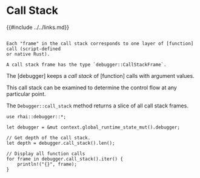 Call Stack
==========

{{#include ../../links.md}}

```admonish info.side-wide "Call stack frames"

Each "frame" in the call stack corresponds to one layer of [function] call (script-defined
or native Rust).

A call stack frame has the type `debugger::CallStackFrame`.
```

The [debugger] keeps a _call stack_ of [function] calls with argument values.

This call stack can be examined to determine the control flow at any particular point.

The `Debugger::call_stack` method returns a slice of all call stack frames.

```rust,no_run
use rhai::debugger::*;

let debugger = &mut context.global_runtime_state_mut().debugger;

// Get depth of the call stack.
let depth = debugger.call_stack().len();

// Display all function calls
for frame in debugger.call_stack().iter() {
    println!("{}", frame);
}
```
